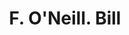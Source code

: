 ---
doi: 10.7916/D8CZ4KB4
date_other: '1880'
date_other_textual: 1880-1889
form: printed ephemera
genre:
- Invoices
name:
- F. O'Neill
object_in_context_url: https://biggert.cul.columbia.edu/items/view/ave_biggert_01658
subject_hierarchical_geographic:
- New York, New York, United States
subject_name:
- F. O'Neill
title: F. O'Neill. Bill
sort_title: F. O'Neill. Bill
call_number: ave_biggert_01658
coordinates:
- 40.71277777777778,-74.00583333333333
pid: ave_biggert_01658
identifiers: ave_biggert_01658
permalink: /biggert/ave_biggert_01658/
layout: iiif-image-page
---